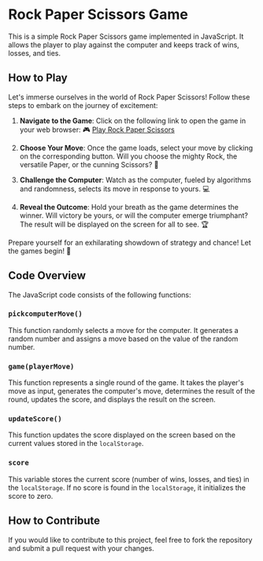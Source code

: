 # Rock Paper Scissors Game

This is a simple Rock Paper Scissors game implemented in JavaScript. It allows the player to play against the computer and keeps track of wins, losses, and ties.

## How to Play

Let's immerse ourselves in the world of Rock Paper Scissors! Follow these steps to embark on the journey of excitement:

1. **Navigate to the Game**: Click on the following link to open the game in your web browser: 🎮 [Play Rock Paper Scissors](https://charan-1904.github.io/RPS_Game/)
   
2. **Choose Your Move**: Once the game loads, select your move by clicking on the corresponding button. Will you choose the mighty Rock, the versatile Paper, or the cunning Scissors? 🤔

3. **Challenge the Computer**: Watch as the computer, fueled by algorithms and randomness, selects its move in response to yours. 💻

4. **Reveal the Outcome**: Hold your breath as the game determines the winner. Will victory be yours, or will the computer emerge triumphant? The result will be displayed on the screen for all to see. 🏆

Prepare yourself for an exhilarating showdown of strategy and chance! Let the games begin! 🚀

## Code Overview

The JavaScript code consists of the following functions:

### `pickcomputerMove()`

This function randomly selects a move for the computer. It generates a random number and assigns a move based on the value of the random number.

### `game(playerMove)`

This function represents a single round of the game. It takes the player's move as input, generates the computer's move, determines the result of the round, updates the score, and displays the result on the screen.

### `updateScore()`

This function updates the score displayed on the screen based on the current values stored in the `localStorage`.

### `score`

This variable stores the current score (number of wins, losses, and ties) in the `localStorage`. If no score is found in the `localStorage`, it initializes the score to zero.

## How to Contribute

If you would like to contribute to this project, feel free to fork the repository and submit a pull request with your changes.

